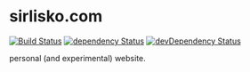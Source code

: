 sirlisko.com
============

 [![Build Status](https://travis-ci.org/sirLisko/sirlisko.com.svg)](https://travis-ci.org/sirLisko/sirlisko.com) [![dependency Status](https://david-dm.org/sirlisko/sirlisko.com/status.svg)](https://david-dm.org/sirlisko/sirlisko.com#info=dependencies) [![devDependency Status](https://david-dm.org/sirlisko/sirlisko.com/dev-status.svg)](https://david-dm.org/sirlisko/sirlisko.com#info=devDependencies)

personal (and experimental) website.
